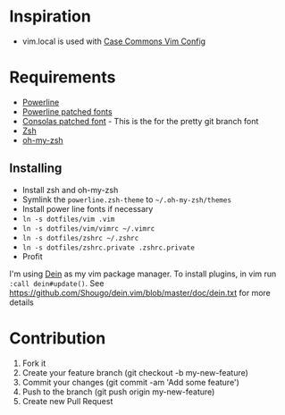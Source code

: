 # Inspiration

* vim.local is used with [Case Commons Vim Config](https://github.com/Casecommons/vim-config)

# Requirements

* [Powerline][5]
* [Powerline patched fonts][1]
* [Consolas patched font][2] - This is the for the pretty git branch font
* [Zsh][3]
* [oh-my-zsh][4]

## Installing

* Install zsh and oh-my-zsh
* Symlink the `powerline.zsh-theme` to `~/.oh-my-zsh/themes`
* Install power line fonts if necessary
* `ln -s dotfiles/vim .vim`
* `ln -s dotfiles/vim/vimrc ~/.vimrc`
* `ln -s dotfiles/zshrc ~/.zshrc`
* `ln -s dotfiles/zshrc.private .zshrc.private`
* Profit

I'm using [Dein](https://github.com/Shougo/dein.vim) as my vim package manager.
To install plugins, in vim run `:call dein#update()`. See https://github.com/Shougo/dein.vim/blob/master/doc/dein.txt
for more details

# Contribution

1. Fork it
2. Create your feature branch (git checkout -b my-new-feature)
3. Commit your changes (git commit -am 'Add some feature')
4. Push to the branch (git push origin my-new-feature)
5. Create new Pull Request

[1]: https://github.com/Lokaltog/powerline-fonts
[2]: https://github.com/eugeneching/consolas-powerline-vim/blob/master/CONSOLA-Powerline.ttf
[3]: http://www.zsh.org/
[4]: https://github.com/robbyrussell/oh-my-zsh
[5]: https://powerline.readthedocs.org/en/latest/installation/osx.html#installation-osx
